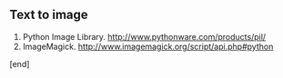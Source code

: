## Text to image

 1. Python Image Library. http://www.pythonware.com/products/pil/
 1. ImageMagick. http://www.imagemagick.org/script/api.php#python
 
[end]
